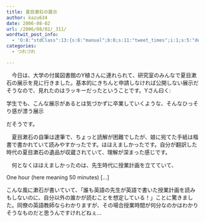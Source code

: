 ```yaml
---
title: 夏目漱石の展示
author: kazu634
date: 2006-08-02
url: /2006/08/02/_311/
wordtwit_post_info:
  - 'O:8:"stdClass":13:{s:6:"manual";b:0;s:11:"tweet_times";i:1;s:5:"delay";i:0;s:7:"enabled";i:1;s:10:"separation";s:2:"60";s:7:"version";s:3:"3.7";s:14:"tweet_template";b:0;s:6:"status";i:2;s:6:"result";a:0:{}s:13:"tweet_counter";i:2;s:13:"tweet_log_ids";a:1:{i:0;i:2473;}s:9:"hash_tags";a:0:{}s:8:"accounts";a:1:{i:0;s:7:"kazu634";}}'
categories:
  - つれづれ

---
```

<div class="section">
<p>
    　今日は、大学の付属図書館のY植さんに連れられて、研究室のみんなで夏目漱石の展示を見に行きました。基本的にきちんと申請しなければ公開しない展示だそうなので、見れたのはラッキーだったということです。Yさん曰く:
</p>
  
<p>
<blockquote>
</blockquote>
    
<p>
      学生でも、こんな展示があるとは気づかずに卒業していくような、そんなひっそり感が漂う展示
</p>
</p>
  
<p>
    だそうです。
</p></p> 
  
<p>
    　夏目漱石の自筆は達筆で、ちょっと読解が困難でしたが、娘に宛てた手紙は楷書で書かれていて読みやすかったです。ほほえましかったです。自分が翻訳した時代の夏目漱石の遺品が収蔵されていて、理解が深まった感じです。
</p></p> 
  
<p>
    　何となくほほえましかったのは、先生時代に授業計画を立てていて、
</p>
  
<p>
<blockquote>
</blockquote>
    
<p>
      One hour (here meaning 50 minutes) [&#8230;]
</p>
</p>
  
<p>
    こんな風に漱石が書いていて、「誰も英語の先生が英語で書いた授業計画を読みもしないのに、自分以外の誰かが読むことを想定している！」ことに驚きました。同僚の英語教師ならわかりますが、その場合授業時間が何分なのかはわかりそうなものだと思うんですけれどねぇ…
</p>
</div>